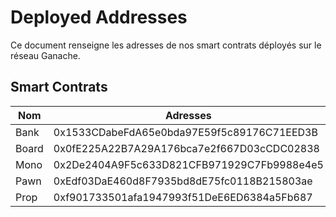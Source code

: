 # Deployed Addresses

Ce document renseigne les adresses de nos smart contrats déployés sur le réseau Ganache.

## Smart Contrats

| Nom    | Adresses                                         |
|--------|--------------------------------------------------|
| Bank   |  0x1533CDabeFdA65e0bda97E59f5c89176C71EED3B      |
| Board  |  0x0fE225A22B7A29A176bca7e2f667D03cCDC02838      |
| Mono   |  0x2De2404A9F5c633D821CFB971929C7Fb9988e4e5      |
| Pawn   |  0xEdf03DaE460d8F7935bd8dE75fc0118B215803ae      |
| Prop   |  0xf901733501afa1947993f51DeE6ED6384a5Fb687      |
